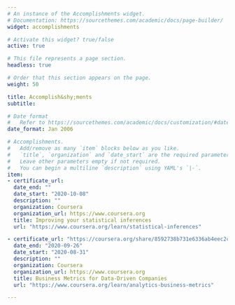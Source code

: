 ```yaml
---
# An instance of the Accomplishments widget.
# Documentation: https://sourcethemes.com/academic/docs/page-builder/
widget: accomplishments

# Activate this widget? true/false
active: true

# This file represents a page section.
headless: true

# Order that this section appears on the page.
weight: 50

title: Accomplish&shy;ments
subtitle:

# Date format
#   Refer to https://sourcethemes.com/academic/docs/customization/#date-format
date_format: Jan 2006

# Accomplishments.
#   Add/remove as many `item` blocks below as you like.
#   `title`, `organization` and `date_start` are the required parameters.
#   Leave other parameters empty if not required.
#   You can begin a multiline `description` using YAML's `|-`.
item:
- certificate_url: 
  date_end: ""
  date_start: "2020-10-08"
  description: ""
  organization: Coursera
  organization_url: https://www.coursera.org
  title: Improving your statistical inferences
  url: "https://www.coursera.org/learn/statistical-inferences"

- certificate_url: "https://coursera.org/share/8592738b731e6336ab4eec2c6a308a1b"
  date_end: "2020-09-26"
  date_start: "2020-08-31"
  description: ""
  organization: Coursera
  organization_url: https://www.coursera.org
  title: Business Metrics for Data-Driven Companies
  url: "https://www.coursera.org/learn/analytics-business-metrics"

---
```


